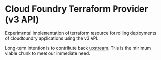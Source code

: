 # Cloud Foundry Terraform Provider (v3 API)

Experimental implementation of terraform resource for rolling deployments of
cloudfoundry applications using the v3 API.

Long-term intention is to contribute back
[upstream](https://github.com/cloudfoundry-community/terraform-provider-cloudfoundry).
This is the minimum viable
chunk to meet our immediate need.

